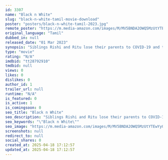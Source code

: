 ```yaml
---
id: 3307
name: "Black n White"
slug: "black-n-white-tamil-movie-download"
poster: "posters/black-n-white-tamil-2023.jpg"
remote_poster: "https://m.media-amazon.com/images/M/MV5BNDA2OWQ5MzUtYTEwYy00OWY3LWJiODEtMDljYjBhZTdmMDc5XkEyXkFqcGdeQXVyMjA1MTA2NjY@._V1_SX300.jpg"
original_language: "Tamil"
dubbed_in: null
released_date: "01 Mar 2023"
synopsis: "Siblings Rishi and Ritu lose their parents to COVID-19 and their home due to debt. Despite sincere efforts, their struggle to reclaim their home forms the heart of the narrative."
type: "movie"
rating: "N/A"
imdbid: "tt28792910"
tmdbid: null
views: 0
likes: 0
dislikes: 0
author_id: 1
trailer_url: null
runtime: "N/A"
is_featured: 0
is_active: 1
is_comingsoon: 0
seo_title: "Black n White"
seo_description: "Siblings Rishi and Ritu lose their parents to COVID-19 and their home due to debt. Despite sincere efforts, their struggle to reclaim their home forms the heart of the narrative."
seo_keywords: "\"Black n White\""
seo_image: "https://m.media-amazon.com/images/M/MV5BNDA2OWQ5MzUtYTEwYy00OWY3LWJiODEtMDljYjBhZTdmMDc5XkEyXkFqcGdeQXVyMjA1MTA2NjY@._V1_SX300.jpg"
screenshots: null
redirect_to: null
social_shares: 0
created_at: 2025-04-18 17:12:57
updated_at: 2025-04-18 17:12:57
---
```


